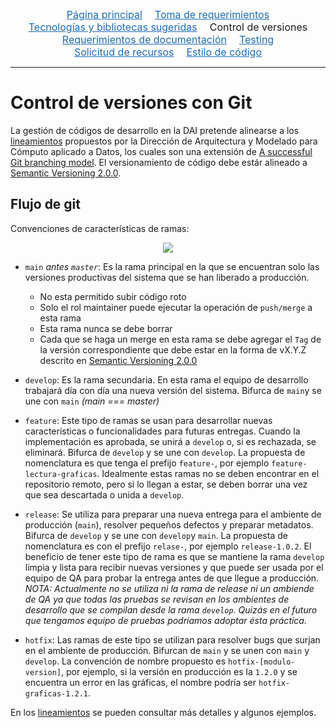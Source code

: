 <div class="topnav">
  <a href="https://conacyt-dai.github.io/protocolo-desarrollo/">Página principal</a>
  <a href="toma_de_requerimientos">Toma de requerimientos</a>
  <a href="tecnologias_y_bibliotecas">Tecnologías y bibliotecas sugeridas</a>
  <span>Control de versiones</span>
  <a href="documentacion_de_proyectos">Requerimientos de documentación</a>
  <a href="testing">Testing</a>
  <a href="solicitud_de_recursos">Solicitud de recursos</a>
  <a href="estilo_de_codigo">Estilo de código</a>
</div>
<hr />


# Control de versiones con Git

La gestión de códigos de desarrollo en la DAI pretende alinearse a los [lineamientos](https://conacyt-arquitectura.github.io/git/) propuestos por la Dirección de Arquitectura y Modelado para Cómputo aplicado a Datos, los cuales son una extensión de [A successful Git branching model](https://nvie.com/posts/a-successful-git-branching-model/). El versionamiento de código debe estár alineado a [Semantic Versioning 2.0.0](https://semver.org/spec/v2.0.0.html). 


## Flujo de git

Convenciones de características de ramas:
<div align="center"><img src="https://conacyt-arquitectura.github.io/assets/images/git/diagram.png" /></div>

- `main` *antes `master`*: Es la rama principal en la que se encuentran solo las versiones productivas del sistema que se han liberado a producción.
    - No esta permitido subir código roto
    - Solo el rol maintainer puede ejecutar la operación de `push/merge` a esta rama
    - Esta rama nunca se debe borrar
    - Cada que se haga un merge en esta rama se debe agregar el `Tag` de la versión correspondiente que debe estar en la forma de vX.Y.Z descrito en [Semantic Versioning 2.0.0](https://semver.org/spec/v2.0.0.html)

- `develop`: Es la rama secundaria. En esta rama el equipo de desarrollo trabajará día con día una nueva versión del sistema. Bifurca de `main`y se une con `main` *(main === master)*

- `feature`: Este tipo de ramas se usan para desarrollar nuevas características o funcionalidades para futuras entregas. Cuando la implementación es aprobada, se unirá a `develop` o, si es rechazada, se eliminará. Bifurca de `develop` y se une con `develop`. La propuesta de nomenclatura es que tenga el prefijo `feature-`, por ejemplo `feature-lectura-graficas`. Idealmente estas ramas no se deben encontrar en el repositorio remoto, pero si lo llegan a estar, se deben borrar una vez que sea descartada o unida a `develop`.

- `release`: Se utiliza para preparar una nueva entrega para el ambiente de producción (`main`), resolver pequeños defectos y preparar metadatos. Bifurca de `develop` y se une con `develop`y `main`. La propuesta de nomenclatura es con el prefijo `relase-`, por ejemplo `release-1.0.2`. El beneficio de tener este tipo de rama es que se mantiene la rama `develop` limpia y lista para recibir nuevas versiones y que puede ser usada por el equipo de QA para probar la entrega antes de que llegue a producción. *NOTA: Actualmente no se utiliza ni la rama de release ni un ambiende de QA ya que todas las pruebas se revisan en los ambientes de desarrollo que se compilan desde la rama `develop`. Quizás en el futuro que tengamos equipo de pruebas podriamos adoptar ésta práctica.*

- `hotfix`: Las ramas de este tipo se utilizan para resolver bugs que surjan en el ambiente de producción. Bifurcan de  `main` y se unen con `main` y `develop`. La convención de nombre propuesto es `hotfix-[modulo-version]`, por ejemplo, si la versión en producción es la `1.2.0` y se encuentra un error en las gráficas, el nombre podría ser `hotfix-graficas-1.2.1`.

En los [lineamientos](https://conacyt-arquitectura.github.io/git/) se pueden consultar más detalles y algunos ejemplos.





<hr style="display:none" />
<style>.topnav{font-size:1rem;display:flex;justify-content:center;flex-wrap:wrap;}.topnav>a,span{margin-inline:10px;}.topnav>a{color:#1e6bb8;}.topnav>a:hover{text-decoration:none;color:#159957;}</style>
